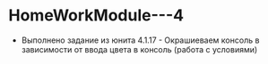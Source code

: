 # HomeWorkModule---4<br>
<ul>
<li>Выполнено задание из юнита 4.1.17 - Окрашиеваем консоль в зависимости от ввода цвета в консоль (работа с условиями)<br></li>
</ul>
